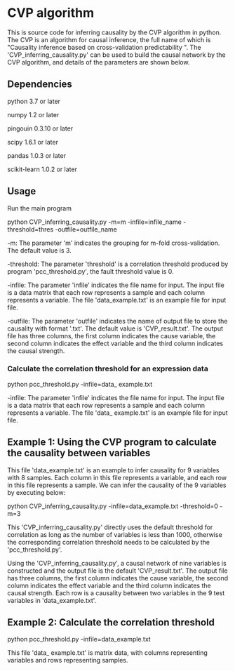 # CVP algorithm
 This is source code for inferring causality by the CVP algorithm in python. The CVP is an algorithm for causal inference, the full name of which is "Causality inference based on cross-validation predictability ".
The 'CVP_inferring_causality.py' can be used to build the causal network by the CVP algorithm, and details of the parameters are shown below.
## Dependencies

python 3.7 or later 

numpy 1.2 or later 

pingouin 0.3.10 or later 

scipy 1.6.1 or later 

pandas 1.0.3 or later 

scikit-learn 1.0.2 or later

## Usage
Run the main program

python CVP_inferring_causality.py -m=m -infile=infile_name -threshold=thres -outfile=outfile_name

-m: The parameter 'm' indicates the grouping for m-fold cross-validation. The default value is 3.

-threshold: The parameter 'threshold' is a correlation threshold produced by program 'pcc_threshold.py', the fault threshold value is 0.

-infile: The parameter 'infile' indicates the file name for input. The input file is a data matrix that each row represents a sample and each column represents a variable. The file 'data_example.txt' is an example file for input file.

-outfile: The parameter 'outfile' indicates the name of output file to store the causality with format '.txt'. The default value is 'CVP_result.txt'. The output file has three columns, the first column indicates the cause variable, the second column indicates the effect variable and the third column indicates the causal strength.

### Calculate the correlation threshold for an expression data

python pcc_threshold.py -infile=data_ example.txt 

-infile: The parameter 'infile' indicates the file name for input. The input file is a data matrix that each row represents a sample and each column represents a variable. The file 'data_ example.txt' is an example file for input file.

## Example 1: Using the CVP program to calculate the causality between variables

This file 'data_example.txt' is an example to infer causality for 9 variables with 8 samples. Each column in this file represents a variable, and each row in this file represents a sample. We can infer the causality of the 9 variables by executing below:

python CVP_inferring_causality.py -infile=data_example.txt -threshold=0 -m=3 

This 'CVP_inferring_causality.py' directly uses the default threshold for correlation as long as the number of variables is less than 1000, otherwise the corresponding correlation threshold needs to be calculated by the 'pcc_threshold.py'.

Using the 'CVP_inferring_causality.py', a causal network of nine variables is constructed and the output file is the default 'CVP_result.txt'. The output file has three columns, the first column indicates the cause variable, the second column indicates the effect variable and the third column indicates the causal strength. Each row is a causality between two variables in the 9 test variables in 'data_example.txt'.

## Example 2: Calculate the correlation threshold

python pcc_threshold.py -infile=data_example.txt 

This file 'data_ example.txt' is matrix data, with columns representing variables and rows representing samples. 

